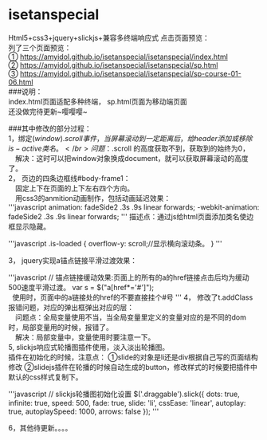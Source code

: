 # isetanspecial
Html5+css3+jquery+slickjs+兼容多终端响应式
点击页面预览：</br>
列了三个页面预览：</br>
① https://amyidol.github.io/isetanspecial/isetanspecial/index.html </br>
② https://amyidol.github.io/isetanspecial/isetanspecial/sp.html </br>
③ https://amyidol.github.io/isetanspecial/isetanspecial/sp-course-01-06.html </br>
 ###说明：</br>
 index.html页面适配多种终端，
 sp.html页面为移动端页面</br>
 还没做完待更新~嘤嘤嘤~</br>
 
###其中修改的部分过程：</br>
1，绑定$(window).scroll 事件，当屏幕滚动到一定距离后，给header添加或移除is-active类名。</br>
 　问题：$.scroll 的高度获取不到，获取到的始终为0，</br>
 　解决：这时可以把window对象换成document，就可以获取屏幕滚动的高度了。</br>
2，	页边的四条边框线#body-frame1：</br>
　固定上下在页面的上下左右四个方向。</br>
　用css3的anmition动画制作，包括动画延迟效果：</br>
'''javascript
	animation: fadeSide2 .3s .9s linear forwards;
  -webkit-animation: fadeSide2 .3s .9s linear forwards;
'''
	描述点：通过js给html页面添加类名使边框显示隐藏。</br>
  
'''javascript
  .is-loaded {
	overflow-y: scroll;//显示横向滚动条。
}
'''

3，	jquery实现a锚点链接平滑过渡效果：</br>

'''javascript
// 锚点链接缓动效果:页面上的所有的a的href链接点击后均为缓动500速度平滑过渡。
   var s = $("a[href*='#']");  
   使用时，页面中的a链接处的href的不要直接挂个#号
'''
 4，	修改了t.addClass报错问题，对应的弹出框弹出对应的层：</br>
 　问题点：全局变量使用不当，当全局变量里定义的变量对应的是不同的dom时，局部变量用的时候，报错了。</br>
 　解决：局部变量中，变量使用时要注意一下。</br>
5,	slickjs响应式轮播图插件使用，淡入淡出轮播图。</br>
插件在初始化的时候，注意点：
①slide的对象是li还是div根据自己写的页面结构修改
②slidejs插件在轮播的时候自动生成的button，修改样式的时候要把插件中默认的css样式复制下。

'''javascript
    // slickjs轮播图初始化设置
    $('.draggable').slick({
        dots: true,
        infinite: true,
        speed: 500,
        fade: true,
        slide: 'li',
        cssEase: 'linear',
        autoplay: true,
        autoplaySpeed: 1000,
        arrows: false
    });
'''

6，其他待更新。。。。

 
 
 
 
 
 
